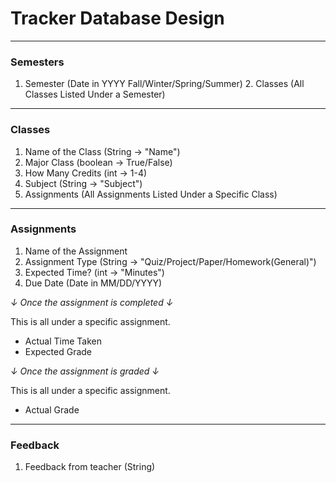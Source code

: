 # Tracker Database Design

---

### Semesters

1. Semester (Date in YYYY Fall/Winter/Spring/Summer)
    2. Classes (All Classes Listed Under a Semester)

---

### Classes

1. Name of the Class (String &rarr; "Name")
2. Major Class (boolean &rarr; True/False)
3. How Many Credits (int &rarr; 1-4)
4. Subject (String &rarr; "Subject")
5. Assignments (All Assignments Listed Under a Specific Class)

---

### Assignments

1. Name of the Assignment
2. Assignment Type (String &rarr; "Quiz/Project/Paper/Homework(General)")
3. Expected Time? (int &rarr; "Minutes")
4. Due Date (Date in MM/DD/YYYY)

*&darr; Once the assignment is completed &darr;*

This is all under a specific assignment.
- Actual Time Taken
- Expected Grade

*&darr; Once the assignment is graded &darr;*

This is all under a specific assignment.
- Actual Grade

---

### Feedback

1. Feedback from teacher (String)